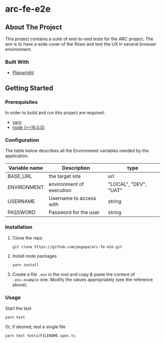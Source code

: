 # arc-fe-e2e

## About The Project

This project contains a suite of end-to-end tests for the ARC project. The aim is to have a wide cover of the flows and test the UX in several browser environment.

### Built With

- [Playwright](https://playwright.dev/)

## Getting Started

### Prerequisites

In order to build and run this project are required:

- [yarn](https://yarnpkg.com/)
- [node (>=16.0.0)](https://nodejs.org/it/)

### Configuration

The table below describes all the Environment variables needed by the application.

| Variable name | Description              | type                  |
| ------------- | ------------------------ | --------------------- |
| BASE_URL      | the target site          | url                   |
| ENVIRONMENT   | environment of execution | "LOCAL", "DEV", "UAT" |
| USERNAME      | Username to access with  | string                |
| PASSWORD      | Password for the user    | string                |

### Installation

1. Clone the repo
   ```sh
   git clone https://github.com/pagopa/arc-fe-e2e.git
   ```
2. Install node packages
   ```sh
   yarn install
   ```
3. Create a file `.env` in the root and copy & paste the content of `.env.example` one. Modify the values appropriately (see the reference above).

### Usage

Start the test

```sh
yarn test
```

Or, if desired, test a single file

```sh
yarn test tests/FILENAME.spec.ts
```
